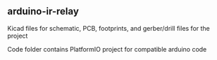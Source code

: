 arduino-ir-relay
---

Kicad files for schematic, PCB, footprints, and gerber/drill files for the project

Code folder contains PlatformIO project for compatible arduino code
